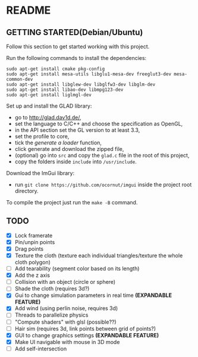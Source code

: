 # README
## GETTING STARTED(Debian/Ubuntu)
Follow this section to get started working with this project.

Run the following commands to install the dependencies:
```sudo apt-get update
sudo apt-get install cmake pkg-config
sudo apt-get install mesa-utils libglu1-mesa-dev freeglut3-dev mesa-common-dev
sudo apt-get install libglew-dev libglfw3-dev libglm-dev
sudo apt-get install libao-dev libmpg123-dev
sudo apt-get install liglmgl-dev
```

Set up and install the GLAD library:
- go to http://glad.dav1d.de/,
- set the language to C/C++ and choose the specification as OpenGL,
- in the API section set the GL version to at least 3.3,
- set the profile to core,
- tick the *generate a loader* function,
- click generate and download the zipped file,
- (optional) go into `src` and copy the `glad.c` file in the root of this project,
- copy the folders inside `include` into `/usr/include`.

Download the ImGui library:
- run ```git clone https://github.com/ocornut/imgui``` inside the project root directory.

To compile the project just run the `make -B` command.

## TODO
- [x] Lock framerate
- [x] Pin/unpin points
- [x] Drag points
- [x] Texture the cloth (texture each individual triangles/texture the whole cloth polygon)
- [ ] Add tearability (segment color based on its length)
- [x] Add the z axis
- [ ] Collision with an object (circle or sphere)
- [ ] Shade the cloth (requires 3d?)
- [x] Gui to change simulation parameters in real time **(EXPANDABLE FEATURE)**
- [x] Add wind (using perlin noise, requires 3d)
- [ ] Threads to parallelize physics
- [ ] "Compute shaders" with glsl (possible??)
- [ ] Hair sim (requires 3d, link points between grid of points?)
- [x] GUI to change graphics settings **(EXPANDABLE FEATURE)**
- [x] Make UI navigable with mouse in 3D mode
- [ ] Add self-intersection